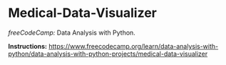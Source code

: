# Medical-Data-Visualizer
*freeCodeCamp:* Data Analysis with Python. 

**Instructions:** https://www.freecodecamp.org/learn/data-analysis-with-python/data-analysis-with-python-projects/medical-data-visualizer
 
